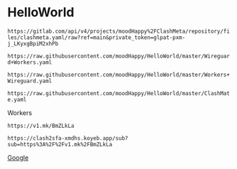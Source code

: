 # HelloWorld

`https://gitlab.com/api/v4/projects/moodHappy%2FClashMeta/repository/files/clashmeta.yaml/raw?ref=main&private_token=glpat-pxm-j_LKyxgBpiM2xhPb`

`https://raw.githubusercontent.com/moodHappy/HelloWorld/master/Wireguard+Workers.yaml`

`https://raw.githubusercontent.com/moodHappy/HelloWorld/master/Workers+Wireguard.yaml`

`https://raw.githubusercontent.com/moodHappy/HelloWorld/master/ClashMate.yaml`

Workers

`https://v1.mk/BmZLkLa`

`https://clash2sfa-xmdhs.koyeb.app/sub?sub=https%3A%2F%2Fv1.mk%2FBmZLkLa`

[Google](http://www.google.com/)